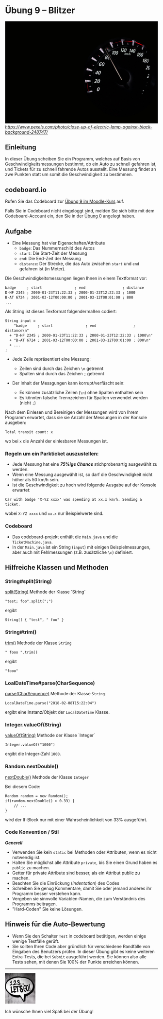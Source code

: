 # Übung 9 – Blitzer

![Photo by Pixabay](pexels-pixabay-248747.jpg)
 *https://www.pexels.com/photo/close-up-of-electric-lamp-against-black-background-248747/*

## Einleitung

In dieser Übung scheiben Sie ein Programm, welches auf Basis von Geschwindigkeitsmessungen bestimmt, ob ein Auto zu schnell gefahren ist, und Tickets für zu schnell fahrende Autos ausstellt. Eine Messung findet an zwe Punkten statt um somit die Geschwindigkeit zu bestimmen.

## codeboard.io 

Rufen Sie das Codeboard zur [Übung 9 im Moodle-Kurs](https://lms.bht-berlin.de/mod/lti/view.php?id=918231) auf. 

Falls Sie in Codeboard nicht eingeloggt sind, melden Sie sich bitte mit dem Codeboard-Account ein, den Sie in der [Übung 0](../bht_pr1_submission_00/README.md) angelegt haben.

## Aufgabe

* Eine Messung hat vier Eigenschaften/Attribute
  * `badge`: Das Nummernschild des Autos
  * `start`: Die Start-Zeit der Messung
  * `end`:   Die End-Zeit der Messung
  * `distance`: Der Strecke, die das Auto zwischen `start` und `end` gefahren ist (in Meter).

Die Geschwindigkeitsmessungen liegen Ihnen in einem Textformat vor:

```
badge     ; start               ; end                 ; distance
D-HF 2345 ; 2000-01-23T11:22:33 ; 2000-01-23T12:22:33 ; 1000
B-AT 6724 ; 2001-03-12T00:00:00 ; 2001-03-12T00:01:00 ; 800
...
```

Als String ist dieses Texformat folgendermaßen codiert:

```
String input = 
    "badge     ; start               ; end                 ; distance\n"
  + "D-HF 2345 ; 2000-01-23T11:22:33 ; 2000-01-23T12:22:33 ; 1000\n"
  + "B-AT 6724 ; 2001-03-12T00:00:00 ; 2001-03-12T00:01:00 ; 800\n"
  + ...
;
```

* Jede Zeile repräsentiert eine Messung:
  * Zeilen sind durch das Zeichen `\n` getrennt
  * Spalten sind durch das Zeichen `;` getrennt

* Der Inhalt der Messgungen kann korrupt/verfäscht sein:
  * Es können zusätzliche Zeilen (`\n`) ohne Spalten enthalten sein
  * Es könnten falsche Trennzeichen für Spalten verwendet werden (nicht `;`) 

Nach dem Einlesen und Bereinigen der Messungen wird von Ihrem Programm erwartet, dass sie sie Anzahl der Messungen in der Konsole ausgeben:

```
Total transit count: x
```

wo bei `x` die Anzahl der einlesbaren Messungen ist.

### Regeln um ein Parkticket auszustellen:
* Jede Messung hat eine ***75%ige Chance*** stichprobenartig ausgewählt zu werden.
* Wenn eine Messung ausgewählt ist, so darf die Geschwindigkeit nicht höher als 50 km/h sein.
* Ist die Geschwindigkeit zu hoch wird folgende Ausgabe auf der Konsole erwartet:

```
Car with badge 'X-YZ xxxx' was speeding at xx.x km/h. Sending a ticket.
```

wobei `X-YZ xxxx` und `xx.x` nur Beispielwerte sind.


### Codeboard

* Das codeboard-projekt enthält die `Main.java` und die `TicketMachine.java`. 
* In der `Main.java` ist ein String (`input`) mit einigen Beispielmessungen, aber auch mit Fehlmessungen (z.B. zusätzliche `\n`) definiert.

## Hilfreiche Klassen und Methoden

### String#split(String)
[split(String)](https://docs.oracle.com/javase/7/docs/api/java/lang/String.html#split(java.lang.String)) Methode der Klasse `String`

```
"test; foo".split(";")
``` 
ergibt
```
String[] { "test", " foo" }
```

### String#trim()
[trim()](https://docs.oracle.com/javase/7/docs/api/java/lang/String.html#trim()) Methode der Klasse `String`

```
" fooo ".trim() 
```
ergibt
```
"fooo"
```

### LoalDateTime#parse(CharSequence)

[parse(CharSequence)](https://docs.oracle.com/javase/8/docs/api/java/time/LocalDateTime.html#parse-java.lang.CharSequence-) Methode der Klasse `String`

```
LocalDateTime.parse("2018-02-08T15:22:04")
```
ergibt eine Instanz/Objekt der `LocalDateTime` Klasse.

### Integer.valueOf(String)
[valueOf(String)](https://docs.oracle.com/javase/7/docs/api/java/lang/Integer.html#valueOf(java.lang.String)) Methode der Klasse `Integer`

```
Integer.valueOf("1000")
```

ergibt die Integer-Zahl `1000`.

### Random.nextDouble()

[nextDouble()](https://docs.oracle.com/javase/8/docs/api/java/util/Random.html#nextDouble--) Methode der Klasse `Integer`

Bei diesem Code:
```
Random random = new Random();
if(random.nextDouble() > 0.33) {
    // ...
}
```

wird der If-Block nur mit einer Wahrscheinlichkeit von 33% ausgeführt.

### Code Konvention / Stil

***Generell***
* Verwenden Sie kein `static` bei Methoden oder Attributen, wenn es nicht notwendig ist.
* Halten Sie möglichst alle Attribute `private`, bis Sie einen Grund haben es `public` zu machen. 
* Getter für private Attribute sind besser, als ein Attribut public zu machen.
* Beachten Sie die Einrückung (_indentation_) des Codes
* Schreiben Sie genug Kommentare, damit Sie oder jemand anderes ihr Programm besser verstehen kann.
* Vergeben sie sinnvolle Variablen-Namen, die zum Verständnis des Programms beitragen.
* "Hard-Coden" Sie keine Lösungen.

## Hinweis für die Auto-Bewertung

* Wenn Sie den Schalter `Test` in codeboard betätigen, werden einige wenige Testfälle gerüft. 
* Sie sollten Ihren Code aber gründlich für verschiedene Randfälle von Eingaben des Benutzers prüfen. In dieser Übung gibt es keine weiteren Extra-Tests, die bei `Submit` ausgeführt werden. Sie können also alle Tests sehen, mit denen Sie 100% der Punkte erreichen können.

---

<a href="https://www.pexels.com/photo/123-let-s-go-imaginary-text-704767/">
<img src="../pexels-sevenstorm-juhaszimrus-704767.jpg" width="100" height="100" alt="Photo by SevenStorm JUHASZIMRUS: https://www.pexels.com/photo/123-let-s-go-imaginary-text-704767/">
</a>

Ich wünsche Ihnen viel Spaß bei der Übung! 


